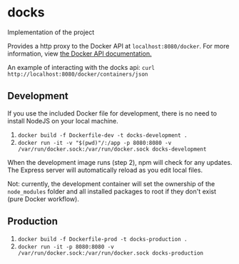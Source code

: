 # docks
Implementation of the project

Provides a http proxy to the Docker API at `localhost:8080/docker`. For more information, 
view [the Docker API documentation.](https://docs.docker.com/engine/api/v1.24/)

An example of interacting with the docks api:
`curl http://localhost:8080/docker/containers/json`

## Development
If you use the included Docker file for development, there is no need to install NodeJS on your local machine.
1. `docker build -f Dockerfile-dev -t docks-development .`
2. `docker run -it -v "$(pwd)"/:/app -p 8080:8080 -v /var/run/docker.sock:/var/run/docker.sock docks-development `

When the development image runs (step 2), npm will check for any updates. The Express server will automatically
reload as you edit local files.

Not: currently, the development container will set the ownership of the `node_modules` folder and all installed 
packages to root if they don't exist (pure Docker workflow). 

## Production
1. `docker build -f Dockerfile-prod -t docks-production .`
2. `docker run -it -p 8080:8080 -v /var/run/docker.sock:/var/run/docker.sock docks-production `